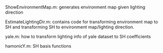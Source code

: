 ShowEnvironmentMap.m: generates environment map given lighting direction

EstimateLightingDir.m: contains code for transforming environment map to SH and transforming SH to environment map/lighting direction.

yale.m: how to transform lighting info of yale dataset to SH coefficients

hamonicY.m: SH basis functions
